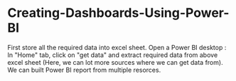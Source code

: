 # Creating-Dashboards-Using-Power-BI

First store all the required data into excel sheet.
Open a Power BI desktop : In "Home" tab, click on "get data" and extract required data from above excel sheet (Here, we can lot more sources where we can get data from).
We can built Power BI report from multiple resorces.

